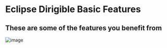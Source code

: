 # Eclipse Dirigible Basic Features
## These are some of the features you benefit from

![image](https://github.com/dirigiblelabs/curriculum/blob/master/DragomirAngelov/images/dirigible_poster.jpg "poster")
